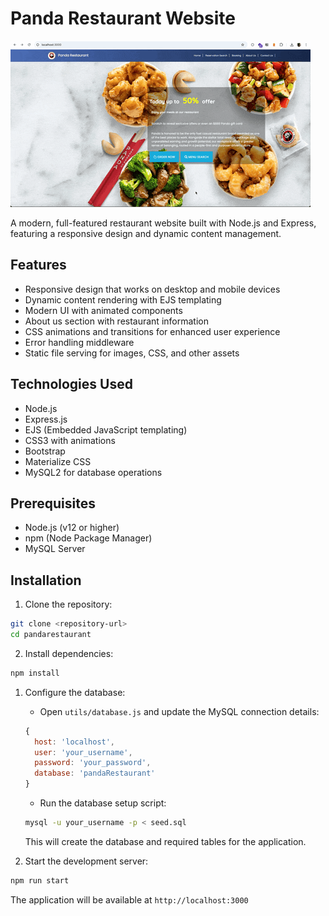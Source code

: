 # Panda Restaurant Website

![Restaurant Preview](panda_restaurant.gif)

A modern, full-featured restaurant website built with Node.js and Express, featuring a responsive design and dynamic content management.

## Features

- Responsive design that works on desktop and mobile devices
- Dynamic content rendering with EJS templating
- Modern UI with animated components
- About us section with restaurant information
- CSS animations and transitions for enhanced user experience
- Error handling middleware
- Static file serving for images, CSS, and other assets

## Technologies Used

- Node.js
- Express.js
- EJS (Embedded JavaScript templating)
- CSS3 with animations
- Bootstrap
- Materialize CSS
- MySQL2 for database operations

## Prerequisites

- Node.js (v12 or higher)
- npm (Node Package Manager)
- MySQL Server

## Installation

1. Clone the repository:
```bash
git clone <repository-url>
cd pandarestaurant
```

2. Install dependencies:
```bash
npm install
```

1. Configure the database:
   - Open `utils/database.js` and update the MySQL connection details:
   ```javascript
   {
     host: 'localhost',
     user: 'your_username',
     password: 'your_password',
     database: 'pandaRestaurant'
   }
   ```

   - Run the database setup script:
   ```bash
   mysql -u your_username -p < seed.sql
   ```
   This will create the database and required tables for the application.

2. Start the development server:
```bash
npm run start
```

The application will be available at `http://localhost:3000`
